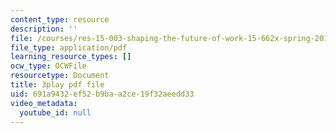 ```yaml
---
content_type: resource
description: ''
file: /courses/res-15-003-shaping-the-future-of-work-15-662x-spring-2016/691a9432ef52b9baa2ce19f32aeedd33_d5chZ4A54DI.pdf
file_type: application/pdf
learning_resource_types: []
ocw_type: OCWFile
resourcetype: Document
title: 3play pdf file
uid: 691a9432-ef52-b9ba-a2ce-19f32aeedd33
video_metadata:
  youtube_id: null
---
```

